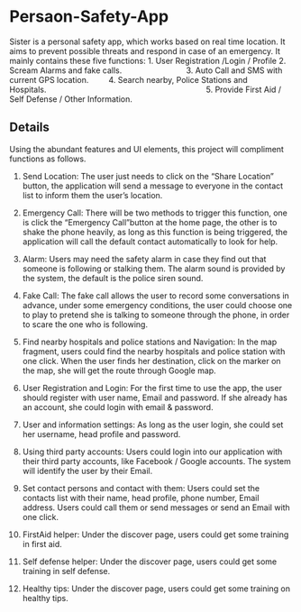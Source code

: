 # Persaon-Safety-App
Sister is a personal safety app, which works based on real time location. It aims to prevent possible threats and respond in case of an emergency.
It mainly contains these five functions: 
	1. User Registration /Login / Profile
	2. Scream Alarms and fake calls.                            
	3. Auto Call and SMS with current GPS location.        
	4. Search nearby, Police Stations and Hospitals.                                                                       
	5. Provide First Aid / Self Defense / Other Information.     
## Details
Using the abundant features and UI elements, this project will compliment functions as follows.
1. Send Location: The user just needs to click on the “Share Location” button, the application will send a message to everyone in the contact list to inform them the user’s location.

2. Emergency Call: There will be two methods to trigger this function, one is click the “Emergency Call”button at the home page, the other is to shake the phone heavily, as long as this function is being triggered, the application will call the default contact automatically to look for help.

3. Alarm: Users may need the safety alarm in case they find out that someone is following or stalking them. The alarm sound is provided by the system, the default is the police siren sound.

4. Fake Call: The fake call allows the user to record some conversations in advance, under some emergency conditions, the user could choose one to play to pretend she is talking to someone through the phone, in order to scare the one who is following.

5. Find nearby hospitals and police stations and Navigation: In the map fragment, users could find the nearby hospitals and police station with one click. When the user finds her destination, click on the marker on the map, she will get the route through Google map. 

6. User Registration and Login: For the first time to use the app, the user should register with user name, Email and password. If she already has an account, she could login with email & password. 

7. User and information settings: As long as the user login, she could set her username, head profile and password. 

8. Using third party accounts: Users could login into our application with their third party accounts, like Facebook / Google accounts. The system will identify the user by their Email.

9. Set contact persons and contact with them: Users could set the contacts list with their name, head profile, phone number, Email address. Users could call them or send messages or send an Email with one click. 

10. FirstAid helper: Under the discover page, users could get some training in first aid.

11. Self defense helper: Under the discover page, users could get some training in self defense.

12. Healthy tips: Under the discover page, users could get some training on healthy tips.

